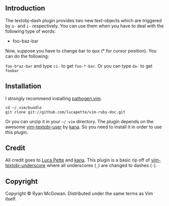 Introduction
------------

The textobj-dash plugin provides two new text-objects which are
triggered by `a-` and `i-` respectively. You can use them when you have to
deal with the following type of words:

- foo-baz-bar

Now, suppose you have to change bar to qux (\* for cursor position). You can
do the following:

`foo-b*az-bar` and type `ci-` to get `foo-*-bar`. Or you can type `da-` to get
`foobar`

Installation
------------

I strongly recommend installing [pathogen.vim](https://github.com/tpope/pathogen.vim).

    cd ~/.vim/bundle
    git clone git://github.com/lucapette/vim-ruby-doc.git

Or you can unzip it in your `~/.vim` directory. The plugin depends on the awesome
[vim-textobj-user](https://github.com/kana/vim-textobj-user) by
[kana](https://github.com/kana). So you need to install it in order to use
this plugin.

Credit
------

All credit goes to [Luca Pette](https://github.com/lucapette) and
[kana](https://github.com/kana). This plugin is a basic rip off of
[vim-textobj-underscore](https://github.com/lucapette/vim-textobj-underscore)
where all underscores (`_`) are changed to dashes (`-`).

Copyright
---------

Copyright © Ryan McGowan. Distributed under the same terms as Vim itself.
